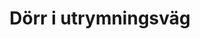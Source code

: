 ---
title: 'Dörr i utrymningsväg'
symbol_image: '/images/symbols/kr/41.svg'
weight: 41
card: true
card_color: 'bg-symbol-green'
---